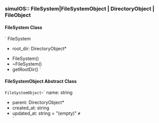 ### simulOS:: FileSystem|FileSystemObject | DirectoryObject | FileObject

#### FileSystem Class
`
FileSystem
- root_dir: DirectoryObject*
+ FileSystem()
+ ~FileSystem()
+ getRootDir()
`

#### FileSystemObject Abstract Class
`
FileSystemObject
`-` name: string
- parent: DirectoryObject*
- created_at: string
- updated_at: string = "(empty)"
`#`  
`
